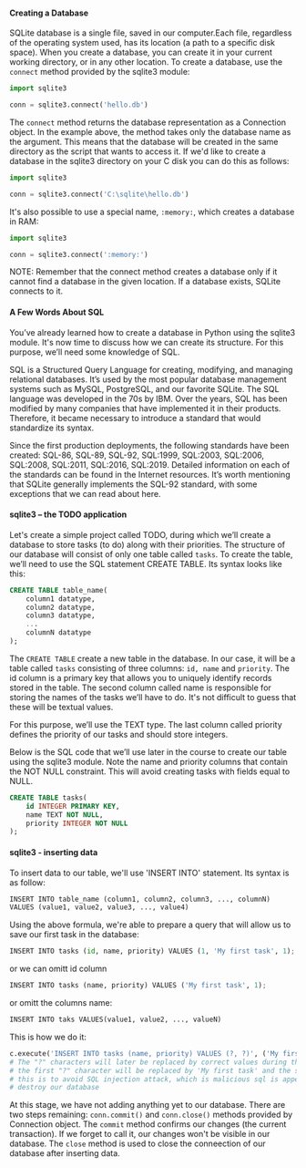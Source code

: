 #### Creating a Database
SQLite database is a single file, saved in our computer.Each file, regardless of the operating system used, has its location (a path to a specific disk space). When you create a database, you can create it in your current working directory, or in any other location. To create a database, use the ```connect``` method provided by the sqlite3 module:
```python
import sqlite3

conn = sqlite3.connect('hello.db')
```
The ```connect``` method returns the database representation as a Connection object. In the example above, the method takes only the database name as the argument. This means that the database will be created in the same directory as the script that wants to access it. If we'd like to create a database in the sqlite3 directory on your C disk you can do this as follows:
```python  
import sqlite3

conn = sqlite3.connect('C:\sqlite\hello.db')
```
It's also possible to use a special name, ```:memory:```, which creates a database in RAM:
```python
import sqlite3

conn = sqlite3.connect(':memory:')
```
NOTE: Remember that the connect method creates a database only if it cannot find a database in the given location. If a database exists, SQLite connects to it.

#### A Few Words About SQL
You’ve already learned how to create a database in Python using the sqlite3 module. It's now time to discuss how we can create its structure. For this purpose, we’ll need some knowledge of SQL.

SQL is a Structured Query Language for creating, modifying, and managing relational databases. It’s used by the most popular database management systems such as MySQL, PostgreSQL, and our favorite SQLite. The SQL language was developed in the 70s by IBM. Over the years, SQL has been modified by many companies that have implemented it in their products. Therefore, it became necessary to introduce a standard that would standardize its syntax.

Since the first production deployments, the following standards have been created: SQL-86, SQL-89, SQL-92, SQL:1999, SQL:2003, SQL:2006, SQL:2008, SQL:2011, SQL:2016, SQL:2019. Detailed information on each of the standards can be found in the Internet resources. It’s worth mentioning that SQLite generally implements the SQL-92 standard, with some exceptions that we can read about here.

#### sqlite3 – the TODO application
Let's create a simple project called TODO, during which we’ll create a database to store tasks (to do) along with their priorities. The structure of our database will consist of only one table called ```tasks```. To create the table, we’ll need to use the SQL statement CREATE TABLE. Its syntax looks like this:
```SQL
CREATE TABLE table_name(
    column1 datatype,
    column2 datatype,
    column3 datatype,
    ...
    columnN datatype
);
```
The ```CREATE TABLE``` create a new table in the database. In our case, it will be a table called ```tasks``` consisting of three columns: ```id, name``` and ```priority```. 
The id column is a primary key that allows you to uniquely identify records stored in the table. The second column called name is responsible for storing the names of the tasks we’ll have to do. It's not difficult to guess that these will be textual values.

For this purpose, we’ll use the TEXT type. The last column called priority defines the priority of our tasks and should store integers.

Below is the SQL code that we’ll use later in the course to create our table using the sqlite3 module. Note the name and priority columns that contain the NOT NULL constraint. This will avoid creating tasks with fields equal to NULL.
```SQL
CREATE TABLE tasks(
    id INTEGER PRIMARY KEY,
    name TEXT NOT NULL,
    priority INTEGER NOT NULL
);
```

#### sqlite3 - inserting data
To insert data to our table, we'll use 'INSERT INTO' statement. Its syntax is as follow:
```python
INSERT INTO table_name (column1, column2, column3, ..., columnN)
VALUES (value1, value2, value3, ..., value4)
```
Using the above formula, we're able to prepare a query that will allow us to save our first task in the database:
```python
INSERT INTO tasks (id, name, priority) VALUES (1, 'My first task', 1);
```
or we can omitt id column 
```python
INSERT INTO tasks (name, priority) VALUES ('My first task', 1);
```
or omitt the columns name:
```python
INSERT INTO taks VALUES(value1, value2, ..., valueN)
```
This is how we do it:
```python
c.execute('INSERT INTO tasks (name, priority) VALUES (?, ?)', ('My first task', 1))
# The "?" characters will later be replaced by correct values during the execution of the statement. In the example above, 
# the first "?" character will be replaced by 'My first task' and the second "?" character will be replaced by 1
# this is to avoid SQL injection attack, which is malicious sql is appended to a query that could possibly 
# destroy our database
```
At this stage, we have not adding anything yet to our database. There are two steps remaining:
```conn.commit()``` and ```conn.close()``` methods provided by Connection object.
The ```commit``` method confirms our changes (the current transaction). If we forget to call it, our changes won't be visible in our database.
The ```close``` method is used to close the conneection of our database after inserting data.